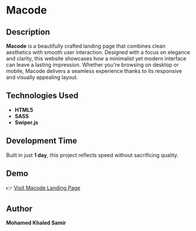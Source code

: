 # Macode

## Description
**Macode** is a beautifully crafted landing page that combines clean aesthetics with smooth user interaction. Designed with a focus on elegance and clarity, this website showcases how a minimalist yet modern interface can leave a lasting impression. Whether you're browsing on desktop or mobile, Macode delivers a seamless experience thanks to its responsive and visually appealing layout.

## Technologies Used
- **HTML5**
- **SASS**
- **Swiper.js**

## Development Time
Built in just **1 day**, this project reflects speed without sacrificing quality.

## Demo
👉 [Visit Macode Landing Page](https://mks-macode.netlify.app/)

## Author
**Mohamed Khaled Samir**
